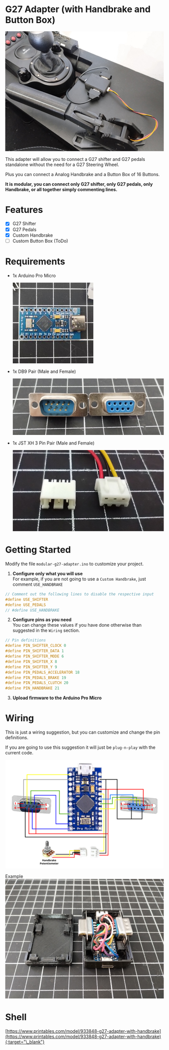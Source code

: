 # G27 Adapter (with Handbrake and Button Box)

![Cover](assets/cover.jpg "Cover")

This adapter will allow you to connect a G27 shifter and G27 pedals standalone without the need for a G27 Steering Wheel.

Plus you can connect a Analog Handbrake and a Button Box of 16 Buttons.

**It is modular, you can connect only G27 shifter, only G27 pedals, only Handbrake, or all together simply commenting lines.**

# Features

- [x] G27 Shifter
- [x] G27 Pedals
- [x] Custom Handbrake
- [ ] Custom Button Box (ToDo)

# Requirements

- 1x Arduino Pro Micro

  ![Arduino Pro Micro](assets/pro-micro.jpg "Arduino Pro Micro")

- 1x DB9 Pair (Male and Female)

  ![DB9 Pair](assets/db9.jpg "DB9 Pair")

- 1x JST XH 3 Pin Pair (Male and Female)

  ![JST XH 3 Pin Pair](assets/jst-xh.jpg "JST XH 3 Pin Pair")

# Getting Started

Modify the file `modular-g27-adapter.ino` to customize your project.

1. **Configure only what you will use**<br />
   For example, if you are not going to use a `Custom Handbrake`, just comment `USE_HANDBRAKE`

```c
// Comment out the following lines to disable the respective input
#define USE_SHIFTER
#define USE_PEDALS
// #define USE_HANDBRAKE
```

2. **Configure pins as you need**<br />
   You can change these values if you have done otherwise than suggested in the `Wiring` section.

```c
// Pin definitions
#define PIN_SHIFTER_CLOCK 0
#define PIN_SHIFTER_DATA 1
#define PIN_SHIFTER_MODE 6
#define PIN_SHIFTER_X 8
#define PIN_SHIFTER_Y 9
#define PIN_PEDALS_ACCELERATOR 18
#define PIN_PEDALS_BRAKE 19
#define PIN_PEDALS_CLUTCH 20
#define PIN_HANDBRAKE 21
```

3. **Upload firmware to the Arduino Pro Micro**

# Wiring

This is just a wiring suggestion, but you can customize and change the pin definitions.

If you are going to use this suggestion it will just be `plug-n-play` with the current code.

![Wiring](assets/wiring.svg "Wiring")

Example
![Board](assets/board.jpg "Board")

# Shell

[https://www.printables.com/model/933848-g27-adapter-with-handbrake](https://www.printables.com/model/933848-g27-adapter-with-handbrake){:target="\_blank"}

